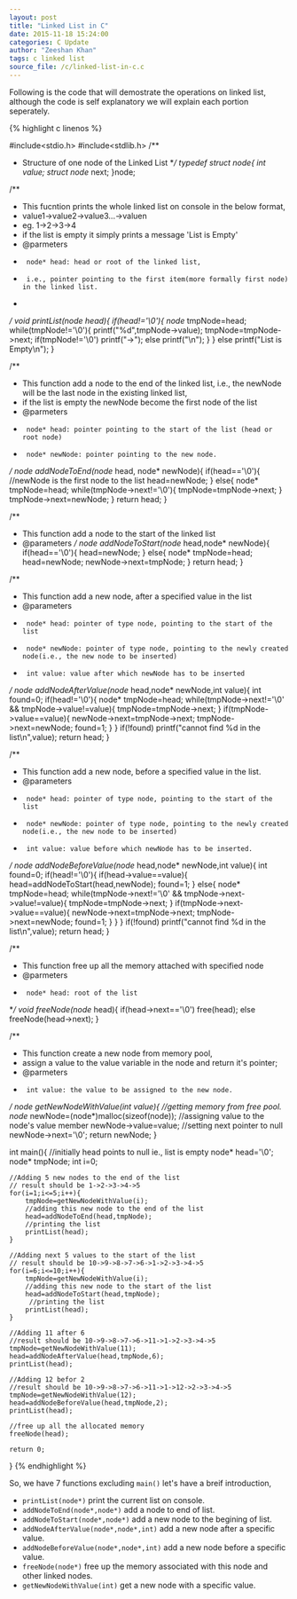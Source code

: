 ```yaml
---
layout: post
title: "Linked List in C"
date: 2015-11-18 15:24:00
categories: C Update
author: "Zeeshan Khan"
tags: c linked list
source_file: /c/linked-list-in-c.c
---
```


Following is the code that will demostrate the operations on linked list, 
although the code is self explanatory we will explain each portion seperately.

{% highlight c linenos %}

#include<stdio.h>
#include<stdlib.h>
/**
 * Structure of one node of the Linked List
 **/
typedef struct node{
    int value;
    struct node* next;
}node;

/**
 * This fucntion prints the whole linked list on console in the below format,
 * value1->value2->value3...->valuen
 * eg. 1->2->3->4
 * if the list is empty it simply prints a message 'List is Empty'
 * @parmeters
 *      node* head: head or root of the linked list,
 *      i.e., pointer pointing to the first item(more formally first node) in the linked list.
 *  
 **/
void printList(node* head){
    if(head!='\0'){
        node* tmpNode=head; 
        while(tmpNode!='\0'){
            printf("%d",tmpNode->value);
            tmpNode=tmpNode->next;
            if(tmpNode!='\0')
                printf("->");
            else
                printf("\n");
        }
    }
    else
        printf("List is Empty\n");
}

/**
 * This function add a node to the end of the linked list, i.e., the newNode will be the last node in the existing linked list,
 * if the list is empty the newNode become the first node of the list
 * @parmeters
 *      node* head: pointer pointing to the start of the list (head or root node)
 *      node* newNode: pointer pointing to the new node.
 **/
node* addNodeToEnd(node* head, node* newNode){
    if(head=='\0'){
        //newNode is the first node to the list
        head=newNode;
    }
    else{
        node* tmpNode=head;
        while(tmpNode->next!='\0'){
            tmpNode=tmpNode->next;
        }
        tmpNode->next=newNode;
    }
    return head;
}

/**
 * This function add a node to the start of the linked list
 * @parameters
 **/
node* addNodeToStart(node* head,node* newNode){
    if(head=='\0'){
        head=newNode;
    }
    else{
        node* tmpNode=head;
        head=newNode;
        newNode->next=tmpNode;
    }
    return head;
}

/**
 * This function add a new node, after a specified value in the list
 * @parameters
 *      node* head: pointer of type node, pointing to the start of the list
 *      node* newNode: pointer of type node, pointing to the newly created node(i.e., the new node to be inserted)
 *      int value: value after which newNode has to be inserted
 **/
node* addNodeAfterValue(node* head,node* newNode,int value){
    int found=0;
    if(head!='\0'){
        node* tmpNode=head;
        while(tmpNode->next!='\0' && tmpNode->value!=value){
            tmpNode=tmpNode->next;
        }
        if(tmpNode->value==value){
            newNode->next=tmpNode->next;
            tmpNode->next=newNode;
            found=1;
        }
    }
    if(!found)
        printf("cannot find %d in the list\n",value);
    return head;
}

/**
 * This function add a new node, before a specified value in the list.
 * @parameters
 *      node* head: pointer of type node, pointing to the start of the list
 *      node* newNode: pointer of type node, pointing to the newly created node(i.e., the new node to be inserted)
 *      int value: value before which newNode has to be inserted.
 **/ 
node* addNodeBeforeValue(node* head,node* newNode,int value){
    int found=0;
    if(head!='\0'){
        if(head->value==value){
            head=addNodeToStart(head,newNode);
            found=1;
        }
        else{
            node* tmpNode=head;
            while(tmpNode->next!='\0' && tmpNode->next->value!=value){
                tmpNode=tmpNode->next;
            }
            if(tmpNode->next->value==value){
                newNode->next=tmpNode->next;
                tmpNode->next=newNode;
                found=1;
            }
        }
    }
    if(!found)
        printf("cannot find %d in the list\n",value);
    return head;
}

/**
 * This function free up all the memory attached with specified node
 * @parmeters
 *      node* head: root of the list 
 **/
void freeNode(node* head){
    if(head->next=='\0')
        free(head);
    else
        freeNode(head->next);
}

/**
 * This function create a new node from memory pool,
 * assign a value to the value variable in the node and return it's pointer;
 * @parmeters
 *      int value: the value to be assigned to the new node.
 **/
node* getNewNodeWithValue(int value){
    //getting memory from free pool.
    node* newNode=(node*)malloc(sizeof(node));
    //assigning value to the node's value member
    newNode->value=value;
    //setting next pointer to null
    newNode->next='\0';
    return newNode;
}

int main(){
    //initially head points to null ie., list is empty
    node* head='\0';
    node* tmpNode;
    int i=0;
    
    //Adding 5 new nodes to the end of the list
    // result should be 1->2->3->4->5
    for(i=1;i<=5;i++){
        tmpNode=getNewNodeWithValue(i);
        //adding this new node to the end of the list
        head=addNodeToEnd(head,tmpNode);
        //printing the list
        printList(head);
    }
    
    //Adding next 5 values to the start of the list
    // result should be 10->9->8->7->6->1->2->3->4->5
    for(i=6;i<=10;i++){
        tmpNode=getNewNodeWithValue(i);
        //adding this new node to the start of the list
        head=addNodeToStart(head,tmpNode);
         //printing the list
        printList(head);
    }
    
    //Adding 11 after 6
    //result should be 10->9->8->7->6->11->1->2->3->4->5
    tmpNode=getNewNodeWithValue(11);
    head=addNodeAfterValue(head,tmpNode,6);
    printList(head);
    
    //Adding 12 befor 2
    //result should be 10->9->8->7->6->11->1->12->2->3->4->5
    tmpNode=getNewNodeWithValue(12);
    head=addNodeBeforeValue(head,tmpNode,2);
    printList(head);
    
    //free up all the allocated memory
    freeNode(head);
    
    return 0;
}
{% endhighlight %}

So, we have 7 functions excluding `main()` let's have a breif introduction,

*   `printList(node*)` print the current list on console.
*   `addNodeToEnd(node*,node*)` add a node to end of list.
*   `addNodeToStart(node*,node*)` add a new node to the begining of list.
*   `addNodeAfterValue(node*,node*,int)` add a new node after a specific value.
*   `addNodeBeforeValue(node*,node*,int)` add a new node before a specific value.
*   `freeNode(node*)` free up the memory associated with this node and other linked nodes.
*   `getNewNodeWithValue(int)` get a new node with a specific value.

